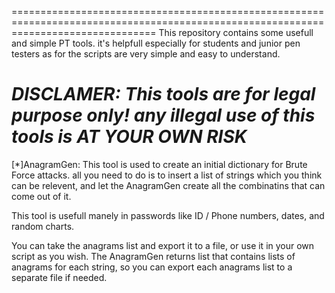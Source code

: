 =====================================================================================================================================
This repository contains some usefull and simple PT tools.
it's helpfull especially for students and junior pen testers as for the scripts are very simple and easy to understand.

***DISCLAMER: This tools are for legal purpose only! any illegal use of this tools is AT YOUR OWN RISK***
=====================================================================================================================================

[*]AnagramGen:
  This tool is used to create an initial dictionary for Brute Force attacks.
  all you need to do is to insert a list of strings which you think can be relevent, and let the AnagramGen create all the combinatins
  that can come out of it.
  
  This tool is usefull manely in passwords like ID / Phone numbers, dates, and random charts.
  
  You can take the anagrams list and export it to a file, or use it in your own script as you wish.
  The AnagramGen returns list that contains lists of anagrams for each string, so you can export each anagrams list to a separate file if needed.
